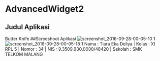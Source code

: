 # AdvancedWidget2
## Judul Aplikasi 
Butter Knife
##Screeshoot Aplikasi
![screenshot_2016-09-28-00-05-10 1](https://cloud.githubusercontent.com/assets/22131257/18883911/632e4246-850f-11e6-9102-5903dd4ba928.png)
![screenshot_2016-09-28-00-05-18 1](https://cloud.githubusercontent.com/assets/22131257/18883934/77856ba2-850f-11e6-8214-c1e8bb1c0278.png)
Nama : Tiara Eka Deliya | Kelas : XI RPL 5 | Nomor : 34 | NIS : 9.3509.930.0000/48420 | Sekolah : SMK TELKOM MALANG
